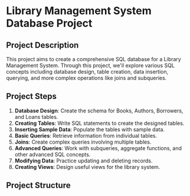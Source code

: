 # Library Management System Database Project

## Project Description
This project aims to create a comprehensive SQL database for a Library Management System. Through this project, we'll explore various SQL concepts including database design, table creation, data insertion, querying, and more complex operations like joins and subqueries.

## Project Steps
1. **Database Design**: Create the schema for Books, Authors, Borrowers, and Loans tables.
2. **Creating Tables**: Write SQL statements to create the designed tables.
3. **Inserting Sample Data**: Populate the tables with sample data.
4. **Basic Queries**: Retrieve information from individual tables.
5. **Joins**: Create complex queries involving multiple tables.
6. **Advanced Queries**: Work with subqueries, aggregate functions, and other advanced SQL concepts.
7. **Modifying Data**: Practice updating and deleting records.
8. **Creating Views**: Design useful views for the library system.

## Project Structure
